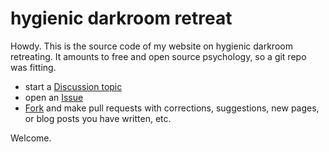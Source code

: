 # hygienic darkroom retreat

Howdy. This is the source code of my website on hygienic darkroom retreating. It amounts to free and open source psychology, so a git repo was fitting.

- start a [Discussion topic](https://github.com/yodrew/yodrew.github.io/discussions)
- open an [Issue](https://github.com/yodrew/yodrew.github.io/issues)
- [Fork](https://github.com/yodrew/yodrew.github.io/fork) and make pull requests with corrections, suggestions, new pages, or blog posts you have written, etc.

Welcome.
